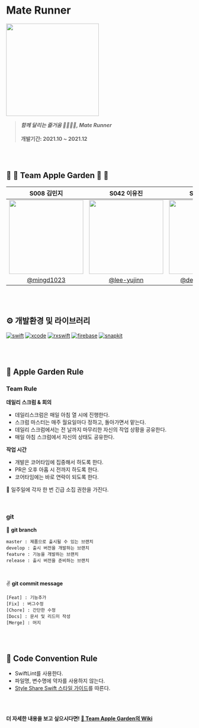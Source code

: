 
# Mate Runner
<img height="250" src="https://user-images.githubusercontent.com/41044154/139385796-bbbcb2d1-0f0b-48ea-a904-3de25813ae89.png"></img>


> **_함께 달리는 즐거움 🏃‍♂️🏃‍♀️, Mate Runner_** <br/><br/>
> **개발기간: 2021.10 ~ 2021.12**

<br/>
<br/>

## 🌳 🍎 Team Apple Garden 🍎 🌳

|S008 김민지|S042 이유진|S044 이정원|S051 전여훈|
|:-:|:-:|:-:|:-:|
|<img src="https://avatars.githubusercontent.com/u/48787170?v=4" width=200>|<img src="https://avatars.githubusercontent.com/u/41044154?v=4" width=200>|<img src="https://avatars.githubusercontent.com/u/77449223?v=4" width=200>|<img src="https://avatars.githubusercontent.com/u/46087477?v=4" width=200>|
|[@mingd1023](https://github.com/mingd1023)|[@lee-yujinn](https://github.com/lee-yujinn)|[@devJungwonLee](https://github.com/devjungwonlee)|[@jeonyeohun](https://github.com/jeonyeohun)|


<br/>
<br/>

## ⚙️ 개발환경 및 라이브러리
[![swift](https://img.shields.io/badge/swift-5.0-orange)]()
[![xcode](https://img.shields.io/badge/Xcode-13.0-blue)]()
[![rxswift](https://img.shields.io/badge/RxSwift-6.2.0-green)]()
[![firebase](https://img.shields.io/badge/Firebase-8.9.0-red)]()
[![snapkit](https://img.shields.io/badge/SnapKit-5.0.1-yellow)]()

<br/>
<br/>


## 🍎 Apple Garden Rule
### Team Rule
**데일리 스크럼 & 회의**
- 데일리스크럼은 매일 아침 열 시에 진행한다.
- 스크럼 마스터는 매주 월요일마다 정하고, 돌아가면서 맡는다.
- 데일리 스크럼에서는 전 날까지 마무리한 자신의 작업 상황을 공유한다.
- 매일 아침 스크럼에서 자신의 상태도 공유한다.

**작업 시간**
- 개발은 코어타임에 집중해서 하도록 한다.
- PR은 오후 아홉 시 전까지 하도록 한다.
- 코어타임에는 바로 연락이 되도록 한다.

📍 일주일에 각자 한 번 긴급 소집 권한을 가진다.

</br>

### git
🔀 **git branch**
```
master : 제품으로 출시될 수 있는 브랜치
develop : 출시 버전을 개발하는 브랜치
feature : 기능을 개발하는 브랜치
release : 출시 버전을 준비하는 브랜치
```
<br/>

✌️  **git commit message**
```
[Feat] : 기능추가
[Fix] : 버그수정
[Chore] : 간단한 수정
[Docs] : 문서 및 리드미 작성
[Merge] : 머지
```

<br/>
<br/>

## 🤝 Code Convention Rule
- SwiftLint를 사용한다.
- 파일명, 변수명에 약자를 사용하지 않는다.
- [Style Share Swift 스타일 가이드](https://github.com/StyleShare/swift-style-guide)를 따른다.

<br/>
<br/>



**더 자세한 내용을 보고 싶으시다면! [🍎  Team Apple Garden의 Wiki](https://github.com/boostcampwm-2021/iOS06-MateRunner/wiki)**
